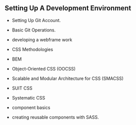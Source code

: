 ## Setting Up A Development Environment

- Setting Up Git Account.
- Basic Git Operations.


- developing a webframe work
- CSS Methodologies
 - BEM
 - Object-Oriented CSS (OOCSS)
 - Scalable and Modular Architecture for CSS (SMACSS)
 - SUIT CSS
 - Systematic CSS
 
- component basics
- creating reusable components with SASS.
 
